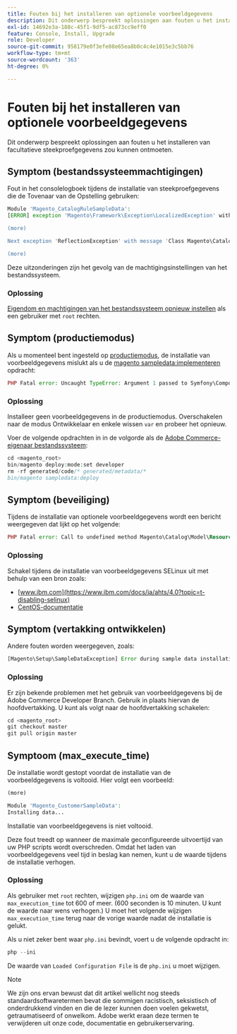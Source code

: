 ```yaml
---
title: Fouten bij het installeren van optionele voorbeeldgegevens
description: Dit onderwerp bespreekt oplossingen aan fouten u het installeren van facultatieve steekproefgegevens zou kunnen ontmoeten.
exl-id: 14692e3a-188c-45f1-9df5-ac873cc9eff0
feature: Console, Install, Upgrade
role: Developer
source-git-commit: 958179e0f3efe08e65ea8b0c4c4e1015e3c5bb76
workflow-type: tm+mt
source-wordcount: '363'
ht-degree: 0%

---
```


# Fouten bij het installeren van optionele voorbeeldgegevens

Dit onderwerp bespreekt oplossingen aan fouten u het installeren van facultatieve steekproefgegevens zou kunnen ontmoeten.

## Symptom (bestandssysteemmachtigingen)

Fout in het consolelogboek tijdens de installatie van steekproefgegevens die de Tovenaar van de Opstelling gebruiken:

```php
Module 'Magento_CatalogRuleSampleData':
[ERROR] exception 'Magento\Framework\Exception\LocalizedException' with message 'Can't create directory /var/www/html/magento2/generated/code/Magento/CatalogRule/Model/.' in /var/www/html/magento2/lib/internal/Magento/Framework/Code/Generator.php:103

(more)

Next exception 'ReflectionException' with message 'Class Magento\CatalogRule\Model\RuleFactory does not exist' in /var/www/html/magento2/lib/internal/Magento/Framework/Code/Reader/ClassReader.php:29

(more)
```

Deze uitzonderingen zijn het gevolg van de machtigingsinstellingen van het bestandssysteem.

### Oplossing

[Eigendom en machtigingen van het bestandssysteem opnieuw instellen](https://experienceleague.adobe.com/docs/commerce-operations/configuration-guide/deployment/file-system-permissions.html) als een gebruiker met `root` rechten.

## Symptom (productiemodus)

Als u momenteel bent ingesteld op [productiemodus](https://experienceleague.adobe.com/docs/commerce-operations/configuration-guide/setup/application-modes.html), de installatie van voorbeeldgegevens mislukt als u de [magento sampledata:implementeren](https://experienceleague.adobe.com/docs/commerce-operations/installation-guide/next-steps/sample-data/composer-packages.html) opdracht:

```php
PHP Fatal error: Uncaught TypeError: Argument 1 passed to Symfony\Component\Console\Input\ArrayInput::__construct() must be of the type array, object given, called in /<path>/vendor/magento/framework/ObjectManager/Factory/AbstractFactory.php on line 97 and defined in /<path>/vendor/symfony/console/Symfony/Component/Console/Input/ArrayInput.php:37
```

### Oplossing

Installeer geen voorbeeldgegevens in de productiemodus. Overschakelen naar de modus Ontwikkelaar en enkele wissen `var` en probeer het opnieuw.

Voer de volgende opdrachten in in de volgorde als de [Adobe Commerce-eigenaar bestandssysteem](https://experienceleague.adobe.com/docs/commerce-operations/installation-guide/prerequisites/file-system/overview.html):

```php
cd <magento_root>
bin/magento deploy:mode:set developer
rm -rf generated/code/* generated/metadata/*
bin/magento sampledata:deploy
```

## Symptom (beveiliging)

Tijdens de installatie van optionele voorbeeldgegevens wordt een bericht weergegeven dat lijkt op het volgende:

```php
PHP Fatal error: Call to undefined method Magento\Catalog\Model\Resource\Product\Interceptor::getWriteConnection() in /var/www/magento2/app/code/Magento/SampleData/Module/Catalog/Setup/Product/Gallery.php on line 144
```

### Oplossing

Schakel tijdens de installatie van voorbeeldgegevens SELinux uit met behulp van een bron zoals:

* [www.ibm.com](https://www.ibm.com/docs/ja/ahts/4.0?topic=t-disabling-selinux)
* [CentOS-documentatie](https://docs.centos.org/en-US/docs/)

## Symptom (vertakking ontwikkelen)

Andere fouten worden weergegeven, zoals:

```php
[Magento\Setup\SampleDataException] Error during sample data installation: Class Magento\Sales\Model\Service\OrderFactory does not exist
```

### Oplossing

Er zijn bekende problemen met het gebruik van voorbeeldgegevens bij de Adobe Commerce Developer Branch. Gebruik in plaats hiervan de hoofdvertakking. U kunt als volgt naar de hoofdvertakking schakelen:

```php
cd <magento_root>
git checkout master
git pull origin master
```

## Symptoom (max_execute_time)

De installatie wordt gestopt voordat de installatie van de voorbeeldgegevens is voltooid. Hier volgt een voorbeeld:

```php
(more)

Module 'Magento_CustomerSampleData':
Installing data...
```

Installatie van voorbeeldgegevens is niet voltooid.

Deze fout treedt op wanneer de maximale geconfigureerde uitvoertijd van uw PHP scripts wordt overschreden. Omdat het laden van voorbeeldgegevens veel tijd in beslag kan nemen, kunt u de waarde tijdens de installatie verhogen.

### Oplossing

Als gebruiker met `root` rechten, wijzigen `php.ini` om de waarde van `max_execution_time` tot 600 of meer. (600 seconden is 10 minuten. U kunt de waarde naar wens verhogen.) U moet het volgende wijzigen `max_execution_time` terug naar de vorige waarde nadat de installatie is gelukt.

Als u niet zeker bent waar `php.ini` bevindt, voert u de volgende opdracht in:

```php
php --ini
```

De waarde van `Loaded Configuration File` is de `php.ini` u moet wijzigen.

>[!NOTE]
>
>We zijn ons ervan bewust dat dit artikel wellicht nog steeds standaardsoftwaretermen bevat die sommigen racistisch, seksistisch of onderdrukkend vinden en die de lezer kunnen doen voelen gekwetst, getraumatiseerd of onwelkom. Adobe werkt eraan deze termen te verwijderen uit onze code, documentatie en gebruikerservaring.
